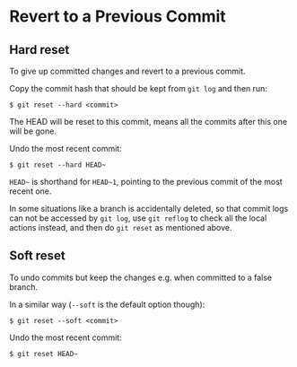 # Revert to a Previous Commit

## Hard reset

To give up committed changes and revert to a previous commit.

Copy the commit hash that should be kept from `git log` and then run:

```console
$ git reset --hard <commit>
```

The HEAD will be reset to this commit, means all the commits after this one will be gone.

Undo the most recent commit:

```console
$ git reset --hard HEAD~
```

`HEAD~` is shorthand for `HEAD~1`, pointing to the previous commit of the most recent one.

In some situations like a branch is accidentally deleted, so that commit logs can not be accessed by `git log`, use `git reflog` to check all the local actions instead, and then do `git reset` as mentioned above.

## Soft reset

To undo commits but keep the changes e.g. when committed to a false branch.

In a similar way (`--soft` is the default option though):

```console
$ git reset --soft <commit>
```

Undo the most recent commit:

```console
$ git reset HEAD~
```
